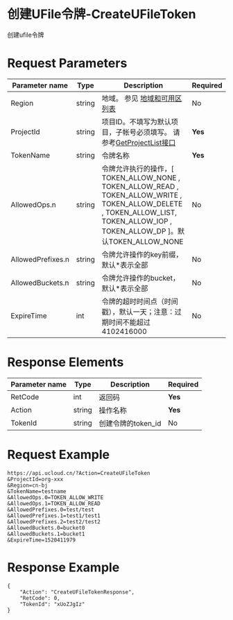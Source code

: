 # 创建UFile令牌-CreateUFileToken

创建ufile令牌

# Request Parameters
|Parameter name|Type|Description|Required|
|---|---|---|---|
|Region|string|地域。 参见 [地域和可用区列表](api/summary/regionlist)|No|
|ProjectId|string|项目ID。不填写为默认项目，子帐号必须填写。 请参考[GetProjectList接口](api/summary/get_project_list)|**Yes**|
|TokenName|string|令牌名称|**Yes**|
|AllowedOps.n|string|令牌允许执行的操作，[ TOKEN_ALLOW_NONE , TOKEN_ALLOW_READ , TOKEN_ALLOW_WRITE , TOKEN_ALLOW_DELETE , TOKEN_ALLOW_LIST, TOKEN_ALLOW_IOP , TOKEN_ALLOW_DP  ]。默认TOKEN_ALLOW_NONE|No|
|AllowedPrefixes.n|string|令牌允许操作的key前缀，默认*表示全部|No|
|AllowedBuckets.n|string|令牌允许操作的bucket，默认*表示全部|No|
|ExpireTime|int|令牌的超时时间点（时间戳），默认一天；注意：过期时间不能超过 4102416000|No|

# Response Elements
|Parameter name|Type|Description|Required|
|---|---|---|---|
|RetCode|int|返回码|**Yes**|
|Action|string|操作名称|**Yes**|
|TokenId|string|创建令牌的token_id|No|

# Request Example
```
https://api.ucloud.cn/?Action=CreateUFileToken
&ProjectId=org-xxx
&Region=cn-bj
&TokenName=testname
&AllowedOps.0=TOKEN_ALLOW_WRITE
&AllowedOps.1=TOKEN_ALLOW_READ 
&AllowedPrefixes.0=test/test
&AllowedPrefixes.1=test1/test1
&AllowedPrefixes.2=test2/test2
&AllowedBuckets.0=bucket0
&AllowedBuckets.1=bucket1
&ExpireTime=1520411979
```

# Response Example
```
{
    "Action": "CreateUFileTokenResponse", 
    "RetCode": 0, 
    "TokenId": "xUoZJgIz"
}
```

